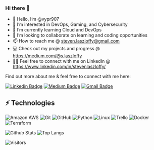 <!---
vypr907/vypr907 is a ✨ special ✨ repository because its `README.md` (this file) appears on your GitHub profile.
You can click the Preview link to take a look at your changes.
--->
<!-- LUIT GitHub Profile Template -->

<!-- Keep "Hi there" or replace it with a greeting of your own! -->

### Hi there 👋

- 👋 Hello, I’m @vypr907
- 👀 I’m interested in DevOps, Gaming, and Cybersecurity
- 🌱 I’m currently learning Cloud and DevOps
- 💞️ I’m looking to collaborate on learning and coding opportunities
- 📫 How to reach me @ steven.laszloffy@gmail.com
- 💻 Check out my projects and progress @ https://medium.com/@s.laszloffy
- 👨‍💼 Feel free to connect with me on LinkedIn @ https://www.linkedin.com/in/stevenlaszloffy/

<!-- Introduce yourself and give a brief introduction about yourself here.  Also include what tech you're interested in and what you are currently learning -->

Find out more about me & feel free to connect with me here:

<!-- Replace the fields below with the information requested. Remember to remove the encapsulating <> characters. For spaces in names, use %20 (e.g. Broadus%20Palmer) -->

[![Linkedin Badge](https://img.shields.io/badge/-Steven%20Laszloffy-blue?style=flat-square&logo=Linkedin&logoColor=white&link=https://www.linkedin.com/in/stevenlaszloffy/)](https://www.linkedin.com/in/stevenlaszloffy/)
[![Medium Badge](https://img.shields.io/badge/Steven%20Laszloffy-12100E?style=flat-square&logo=medium&logoColor=white&link=https://medium.com/@s.laszloffy)](https://medium.com/@s.laszloffy)
[![Gmail Badge](https://img.shields.io/badge/-steven.laszloffy@gmail.com-c14438?style=flat-square&logo=Gmail&logoColor=white&link=mailto:steven.laszloffy@gmail.com)](mailto:steven.laszloffy@gmail.com)

## ⚡ Technologies

<!-- Check out the Badges folder for more badges -->

![Amazon AWS](https://img.shields.io/badge/Amazon%20AWS-232F3E?style=flat-square&logo=amazon-aws)
![Git](https://img.shields.io/badge/-Git-black?style=flat-square&logo=git)
![GitHub](https://img.shields.io/badge/-GitHub-181717?style=flat-square&logo=github)
![Python](https://img.shields.io/badge/-Python-black?style=flat-square&logo=Python)
![Linux](https://img.shields.io/badge/Linux-FCC624?style=flat-square&logo=linux&logoColor=black)
![Trello](https://img.shields.io/badge/Trello-%23026AA7.svg?style=flat-square&logo=Trello&logoColor=white)
![Docker](https://img.shields.io/badge/docker-%230db7ed.svg?style=for-the-badge&logo=docker&logoColor=white)
![Terraform](https://img.shields.io/badge/terraform-%235835CC.svg?style=for-the-badge&logo=terraform&logoColor=white)

<!-- Replace the fields below with the information requested. Remember to remove the encapsulating <> characters. -->

![Github Stats](https://github-readme-stats.vercel.app/api?username=vypr907>&count_private=true&show_icons=true&include_all_commits=true)
![Top Langs](https://github-readme-stats.vercel.app/api/top-langs/?username=vypr907&hide=TeX&layout=compact)


![Visitors](https://api.visitorbadge.io/api/visitors?path=https%3A%2F%2Fgithub.com%2Fvypr907&countColor=%2385ae13&style=plastic)